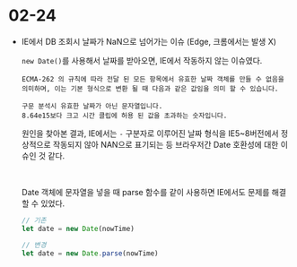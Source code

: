 # 02-24

- IE에서 DB 조회시 날짜가 NaN으로 넘어가는 이슈 (Edge, 크롬에서는 발생 X)

  `new Date()`를 사용해서 날짜를 받아오면, IE에서 작동하지 않는 이슈였다.

  ```
  ECMA-262 의 규칙에 따라 전달 된 모든 항목에서 유효한 날짜 객체를 만들 수 없음을 의미하며, 이는 기본 형식으로 변환 될 때 다음과 같은 값임을 의미 할 수 있습니다.
  
  구문 분석시 유효한 날짜가 아닌 문자열입니다.
  8.64e15보다 크고 시간 클립에 허용 된 값을 초과하는 숫자입니다.
  ```

  원인을 찾아본 결과, IE에서는 ` - ` 구분자로 이루어진 날짜 형식을 IE5~8버전에서 정상적으로 작동되지 않아 NAN으로 표기되는 등 브라우저간 Date 호환성에 대한 이슈인 것 같다.

  <br>

  Date 객체에 문자열을 넣을 때 parse 함수를 같이 사용하면 IE에서도 문제를 해결할 수 있었다.

  ```javascript
  // 기존
  let date = new Date(nowTime)
  
  // 변경
  let date = new Date.parse(nowTime)
  ```

  

